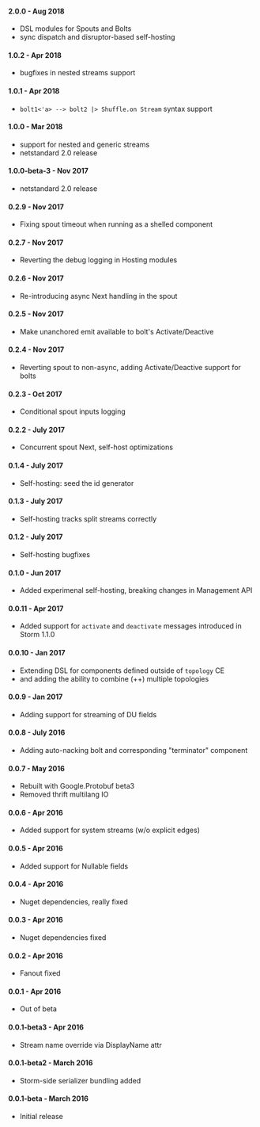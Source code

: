 #### 2.0.0 - Aug 2018
* DSL modules for Spouts and Bolts
* sync dispatch and disruptor-based self-hosting

#### 1.0.2 - Apr 2018
* bugfixes in nested streams support

#### 1.0.1 - Apr 2018
* `bolt1<'a> --> bolt2 |> Shuffle.on Stream` syntax support

#### 1.0.0 - Mar 2018
* support for nested and generic streams
* netstandard 2.0 release

#### 1.0.0-beta-3 - Nov 2017
* netstandard 2.0 release

#### 0.2.9 - Nov 2017
* Fixing spout timeout when running as a shelled component

#### 0.2.7 - Nov 2017
* Reverting the debug logging in Hosting modules

#### 0.2.6 - Nov 2017
* Re-introducing async Next handling in the spout

#### 0.2.5 - Nov 2017
* Make unanchored emit available to bolt's Activate/Deactive

#### 0.2.4 - Nov 2017
* Reverting spout to non-async, adding Activate/Deactive support for bolts

#### 0.2.3 - Oct 2017
* Conditional spout inputs logging

#### 0.2.2 - July 2017
* Concurrent spout Next, self-host optimizations

#### 0.1.4 - July 2017
* Self-hosting: seed the id generator

#### 0.1.3 - July 2017
* Self-hosting tracks split streams correctly

#### 0.1.2 - July 2017
* Self-hosting bugfixes

#### 0.1.0 - Jun 2017
* Added experimenal self-hosting, breaking changes in Management API

#### 0.0.11 - Apr 2017
* Added support for `activate` and `deactivate` messages introduced in Storm 1.1.0

#### 0.0.10 - Jan 2017
* Extending DSL for components defined outside of `topology` CE
* and adding the ability to combine (++) multiple topologies

#### 0.0.9 - Jan 2017
* Adding support for streaming of DU fields

#### 0.0.8 - July 2016
* Adding auto-nacking bolt and corresponding "terminator" component

#### 0.0.7 - May 2016
* Rebuilt with Google.Protobuf beta3
* Removed thrift multilang IO

#### 0.0.6 - Apr 2016
* Added support for system streams (w/o explicit edges)

#### 0.0.5 - Apr 2016
* Added support for Nullable fields

#### 0.0.4 - Apr 2016
* Nuget dependencies, really fixed

#### 0.0.3 - Apr 2016
* Nuget dependencies fixed

#### 0.0.2 - Apr 2016
* Fanout fixed

#### 0.0.1 - Apr 2016
* Out of beta

#### 0.0.1-beta3 - Apr 2016
* Stream name override via DisplayName attr

#### 0.0.1-beta2 - March 2016
* Storm-side serializer bundling added

#### 0.0.1-beta - March 2016
* Initial release
